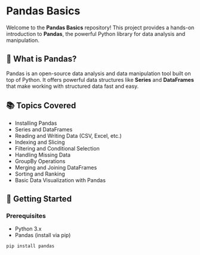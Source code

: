 # Pandas Basics

Welcome to the **Pandas Basics** repository! This project provides a hands-on introduction to **Pandas**, the powerful Python library for data analysis and manipulation.

## 📌 What is Pandas?

Pandas is an open-source data analysis and data manipulation tool built on top of Python. It offers powerful data structures like **Series** and **DataFrames** that make working with structured data fast and easy.

## 📚 Topics Covered

- Installing Pandas
- Series and DataFrames
- Reading and Writing Data (CSV, Excel, etc.)
- Indexing and Slicing
- Filtering and Conditional Selection
- Handling Missing Data
- GroupBy Operations
- Merging and Joining DataFrames
- Sorting and Ranking
- Basic Data Visualization with Pandas

## 🚀 Getting Started

### Prerequisites

- Python 3.x
- Pandas (install via pip)

```bash
pip install pandas
